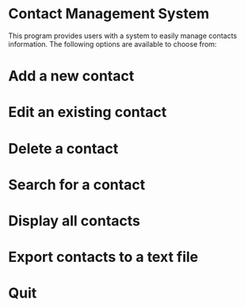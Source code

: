 # Contact Management System
This program provides users with a system to easily manage contacts information.  The following options are available to choose from:

# Add a new contact

# Edit an existing contact

# Delete a contact

#  Search for a contact

#  Display all contacts

#  Export contacts to a text file

#  Quit